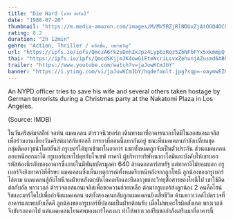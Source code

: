```yaml
---
title: "Die Hard (ดาย ฮาร์ด)"
date: "1988-07-20"
thumbnail: "https://m.media-amazon.com/images/M/MV5BZjRlNDUxZjAtOGQ4OC00OTNlLTgxNmQtYTBmMDgwZmNmNjkxXkEyXkFqcGdeQXVyNzkwMjQ5NzM@._V1_UX182_CR0,0,182,268_AL_.jpg"
rating: 8.2
duration: "2h 12min"
genre: "Action, Thriller / แอ็คชั่น, เขย่าขวัญ"
url: "https://ipfs.io/ipfs/QmczA6rk2sDnhZxJpz4LypbzRqz5ZbNFbFYx5xkmmpQjXJ?filename=Die.Hard.1988.1080p.BluRay.H264.AAC-RARBG.mp4"
thai: "https://ipfs.io/ipfs/QmcdSKjjmJK4owG1FteNcriLsvxZehunjAZusmd6AB91ZY?filename=th.vtt"
trailer: "https://www.youtube.com/watch?v=jaJuwKCmJbY"
banner: "https://i.ytimg.com/vi/jaJuwKCmJbY/hqdefault.jpg?sqp=-oaymwEZCPYBEIoBSFXyq4qpAwsIARUAAIhCGAFwAQ==&rs=AOn4CLDPW7zYQUcSBHeYZiUgBM7wqF35fw"
---
```


An NYPD officer tries to save his wife and several others taken hostage by German terrorists during a Christmas party at the Nakatomi Plaza in Los Angeles.

(Source: IMDB)

ในวันคริสต์มาสอีฟ จอห์น แมคเคลน ตำรวจนิวยอร์ก เดินทางมาที่อาคารนากาโตมิในลอสแอนเจลิสเพื่อร่วมงานเลี้ยงวันคริสต์มาสกับฮอลลี ภรรยาที่ตอนนี้แยกกันอยู่ ขณะที่แมคเคลนกำลังเปลี่ยนชุด กลุ่มติดอาวุธนำโดยฮันส์ กรูเบอร์ได้บุกเข้ามาในอาคาร แขกทั้งหมดถูกจับเป็นตัวประกัน ส่วนแมคเคลนลอบหนีออกมาได้ กรูเบอร์แยกไปคุยกับโจเซฟ ทาคางิ ผู้บริหารบริษัทนากาโตมิและบังคับให้เขาบอกรหัสห้องนิรภัยของอาคารซึ่งภายในมีพันธบัตรมูลค่า 640 ล้านดอลลาร์สหรัฐ แต่ทาคางิไม่ยอมบอก กรูเบอร์จึงยิงทาคางิที่ศีรษะ แมคเคลนซึ่งเห็นเหตุการณ์ทั้งหมดรีบหนีหลังจากถูกโทนี ลูกน้องของกรูเบอร์ไล่ตาม แมคเคลนสู้กับโทนีจนฝ่ายหลังตกบันไดคอหักและยึดอาวุธและวิทยุสื่อสารของโทนีไป เขาใช้ติดต่อกับอัล พาวเวลล์ ตำรวจลอสแอนเจลิสเพื่อขอความช่วยเหลือ ต่อมากรูเบอร์ส่งลูกน้อง 2 คนคือไฮน์ริชและมาร์โคไปเพื่อกำจัดแมคเคลน แต่ทั้งสองคนกลับถูกแมคเคลนยิงเสียชีวิต ด้านพาวเวลล์ไปตรวจที่อาคารและพบกับเอ็ดดี ลูกน้องของกรูเบอร์ที่ปลอมเป็นฝ่ายต้อนรับ เมื่อไม่พบอะไรผิดสังเกต พาวเวลล์จึงขับรถออกไป แต่แมคเคลนโยนศพของมาร์โคลงมา ทำให้พาวเวลล์รีบขอกำลังเสริมมาที่อาคารนี้


